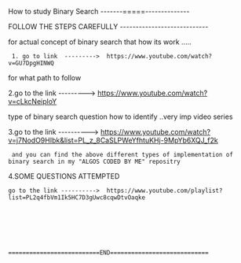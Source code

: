   How to study Binary Search
  -------=====--------------

FOLLOW THE STEPS CAREFULLY
         ----------------------------
         


for actual concept of binary search that how its work .....


     1. go to link  --------->  https://www.youtube.com/watch?v=GU7DpgHINWQ
      
      
 for what path to follow 
 
 
   2.go to the link ---------> https://www.youtube.com/watch?v=cLkcNeiploY
   
  
 type of binary search question how to identify ..very imp video series
 
 
   3.go to the link ----------> https://www.youtube.com/watch?v=j7NodO9HIbk&list=PL_z_8CaSLPWeYfhtuKHj-9MpYb6XQJ_f2k
   
     
     
     
     and you can find the above different types of implementation of binary search in my "ALGOS CODED BY ME" repositry
   
  4.SOME QUESTIONS ATTEMPTED 
  
  
  
    go to the link ---------->  https://www.youtube.com/playlist?list=PL2q4fbVm1Ik5HC7D3gUwc8cqwDtvOaqke
    
    
    
    
    
    
    
    ==========================END============================
